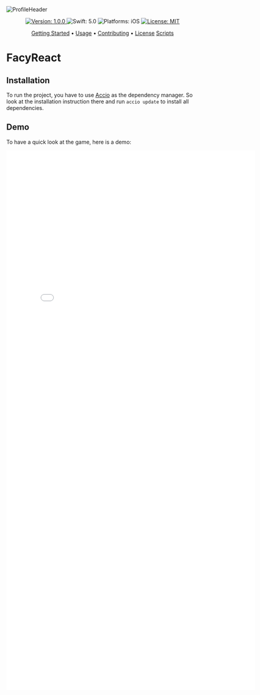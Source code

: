 ![ProfileHeader](Extensions/ReadMeHeader.png?raw=true "ProfileHeader")


<p align="center">
<a href="https://github.com/JamitLabs/Accio/releases">
<img src="https://img.shields.io/badge/Version-1.0.0-blue.svg"
alt="Version: 1.0.0">
</a>
<img src="https://img.shields.io/badge/Swift-5.0-FFAC45.svg"
alt="Swift: 5.0">
<img src="https://img.shields.io/badge/Platforms-iOS-FF69B4.svg"
alt="Platforms: iOS">
<a href="https://github.com/JamitLabs/Accio/blob/stable/LICENSE">
<img src="https://img.shields.io/badge/License-MIT-lightgrey.svg"
alt="License: MIT">
</a>
</p>

<p align="center">
<a href="#installation">Getting Started</a>
• <a href="#usage">Usage</a>
• <a href="#contributing">Contributing</a>
• <a href="#license">License</a>
<a href="#installation">Scripts</a>
</p>

# FacyReact

## Installation

To run the project, you have to use <a href="https://github.com/JamitLabs/Accio">Accio</a> as the dependency manager. So look at the installation instruction there and run `accio update` to install all dependencies.

## Demo

To have a quick look at the game, here is a demo:

<iframe src="//gifs.com/embed/facyreactdemo-WLwx1v" scrolling="no" style="-webkit-backface-visibility: hidden;-webkit-transform: scale(1);" width="652px" height="1412px" frameborder="0"> </iframe>
